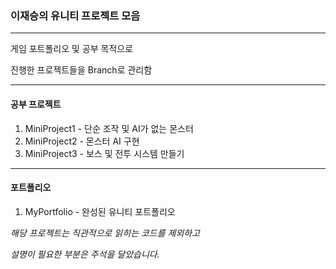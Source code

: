 ### 이재승의 유니티 프로젝트 모음

---

게임 포트폴리오 및 공부 목적으로 

진행한 프로젝트들을 Branch로 관리함

---

#### 공부 프로젝트

1. MiniProject1 - 단순 조작 및 AI가 없는 몬스터
2. MiniProject2 - 몬스터 AI 구현
3. MiniProject3 - 보스 및 전투 시스템 만들기

---

#### 포트폴리오

1. MyPortfolio - 완성된 유니티 포트폴리오

*해당 프로젝트는 직관적으로 읽히는 코드를 제외하고*

*설명이 필요한 부분은 주석을 달았습니다.*



